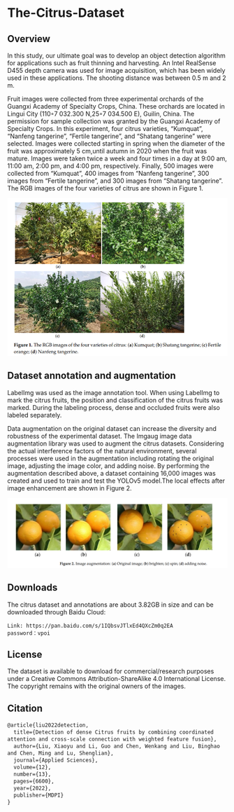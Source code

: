 # The-Citrus-Dataset
## Overview
In this study, our ultimate goal was to develop an object detection algorithm for applications such as fruit thinning and harvesting. An Intel RealSense D455 depth camera was used for image acquisition, which has been widely used in these applications. The shooting distance was between 0.5 m and 2 m. 

Fruit images were collected from three experimental orchards of the Guangxi Academy of Specialty Crops, China. These orchards are located in Lingui City (110◦7 032.300 N,25◦7 034.500 E), Guilin, China. The permission for sample collection was granted by the Guangxi Academy of Specialty Crops. In this experiment, four citrus varieties, “Kumquat”, “Nanfeng tangerine”, “Fertile tangerine”, and “Shatang tangerine” were selected. Images were collected starting in spring when the diameter of the fruit was approximately 5 cm,until autumn in 2020 when the fruit was mature. Images were taken twice a week and four times in a day at 9:00 am, 11:00 am, 2:00 pm, and 4:00 pm, respectively. Finally, 500 images were collected from “Kumquat”, 400 images from “Nanfeng tangerine”, 300 images from “Fertile tangerine”, and 300 images from “Shatang tangerine”. The RGB images of the four varieties of citrus are shown in Figure 1.

![fig1](/images/fig1.png)


## Dataset annotation and augmentation
LabelImg was used as the image annotation tool. When using LabelImg to mark the citrus fruits, the position and classification of the citrus fruits was marked. During the labeling process, dense and occluded fruits were also labeled separately.

Data augmentation on the original dataset can increase the diversity and robustness of the experimental dataset. The Imgaug image data augmentation library was used to augment the citrus datasets. Considering the actual interference factors of the natural environment, several processes were used in the augmentation including rotating the original image, adjusting the image color, and adding noise. By performing the augmentation described above, a dataset containing 16,000 images was created and used to train and test the YOLOv5 model.The local effects after image enhancement are shown in Figure 2.

![fig2](/images/fig2.png)

## Downloads
The citrus dataset and annotations are about 3.82GB in size and can be downloaded through Baidu Cloud:

    Link: https://pan.baidu.com/s/1IQbsvJTlxEd4QXcZm0q2EA  
    password：vpoi

## License
The dataset is available to download for commercial/research purposes under a Creative Commons Attribution-ShareAlike 4.0 International License. The copyright remains with the original owners of the images.


## Citation
    @article{liu2022detection,
      title={Detection of dense Citrus fruits by combining coordinated attention and cross-scale connection with weighted feature fusion},
      author={Liu, Xiaoyu and Li, Guo and Chen, Wenkang and Liu, Binghao and Chen, Ming and Lu, Shenglian},
      journal={Applied Sciences},
      volume={12},
      number={13},
      pages={6600},
      year={2022},
      publisher={MDPI}
    }

